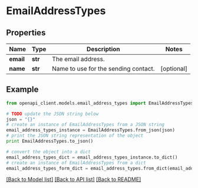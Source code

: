 # EmailAddressTypes



## Properties
Name | Type | Description | Notes
------------ | ------------- | ------------- | -------------
**email** | **str** | The email address. | 
**name** | **str** | Name to use for the sending contact. | [optional] 

## Example

```python
from openapi_client.models.email_address_types import EmailAddressTypes

# TODO update the JSON string below
json = "{}"
# create an instance of EmailAddressTypes from a JSON string
email_address_types_instance = EmailAddressTypes.from_json(json)
# print the JSON string representation of the object
print EmailAddressTypes.to_json()

# convert the object into a dict
email_address_types_dict = email_address_types_instance.to_dict()
# create an instance of EmailAddressTypes from a dict
email_address_types_form_dict = email_address_types.from_dict(email_address_types_dict)
```
[[Back to Model list]](../README.md#documentation-for-models) [[Back to API list]](../README.md#documentation-for-api-endpoints) [[Back to README]](../README.md)


